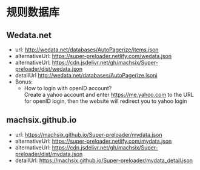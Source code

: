 # 规则数据库

## Wedata.net

- url: <http://wedata.net/databases/AutoPagerize/items.json>
- alternativeUrl: <https://super-preloader.netlify.com/wedata.json>
- alternativeUrl: <https://cdn.jsdelivr.net/gh/machsix/Super-preloader/dist/wedata.json>
- detailUrl <http://wedata.net/databases/AutoPagerize.jsoni>
- Bonus:
  - How to login with openID account?<br>Create a yahoo account and enter https://me.yahoo.com to the URL for openID login, then the website will redirect you to yahoo login

## machsix.github.io

- url: <https://machsix.github.io/Super-preloader/mydata.json>
- alternativeUrl: <https://super-preloader.netlify.com/mydata.json>
- alternativeUrl: <https://cdn.jsdelivr.net/gh/machsix/Super-preloader/dist/mydata.json>
- detailUrl: <https://machsix.github.io/Super-preloader/mydata_detail.json>
